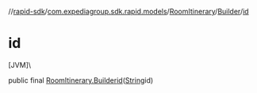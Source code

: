 //[rapid-sdk](../../../../index.md)/[com.expediagroup.sdk.rapid.models](../../index.md)/[RoomItinerary](../index.md)/[Builder](index.md)/[id](id.md)

# id

[JVM]\

public final [RoomItinerary.Builder](index.md)[id](id.md)([String](https://docs.oracle.com/javase/8/docs/api/java/lang/String.html)id)
